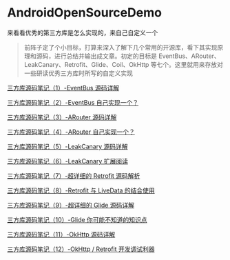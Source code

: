 # AndroidOpenSourceDemo
来看看优秀的第三方库是怎么实现的，来自己自定义一个

> 前阵子定了个小目标，打算来深入了解下几个常用的开源库，看下其实现原理和源码，进行总结并输出成文章。初定的目标是 EventBus、ARouter、LeakCanary、Retrofit、Glide、Coil、OkHttp 等七个。这里就用来存放对一些研读优秀三方库时所写的自定义实现

[三方库源码笔记（1）-EventBus 源码详解](https://juejin.im/post/6881265680465788936)

[三方库源码笔记（2）-EventBus 自己实现一个？](https://juejin.im/post/6881808026647396366)

[三方库源码笔记（3）-ARouter 源码详解](https://juejin.im/post/6882553066285957134)

[三方库源码笔记（4）-ARouter 自己实现一个？](https://juejin.im/post/6883105868326862856)

[三方库源码笔记（5）-LeakCanary 源码详解](https://juejin.im/post/6884225131015569421)

[三方库源码笔记（6）-LeakCanary 扩展阅读](https://juejin.im/post/6884526739646185479)

[三方库源码笔记（7）-超详细的 Retrofit 源码解析](https://juejin.im/post/6886121327845965838)

[三方库源码笔记（8）-Retrofit 与 LiveData 的结合使用](https://juejin.im/post/6887408273213882375)

[三方库源码笔记（9）-超详细的 Glide 源码详解](https://juejin.im/post/6891307560557608967)

[三方库源码笔记（10）-Glide 你可能不知道的知识点](https://juejin.im/post/6892751013544263687)

[三方库源码笔记（11）-OkHttp 源码详解](https://juejin.im/post/6895369745445748749)

[三方库源码笔记（12）-OkHttp / Retrofit 开发调试利器](https://juejin.im/post/6895740949025177607)
